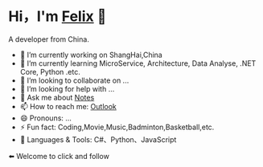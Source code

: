 <!--
**GeekPowerFelixSun/GeekPowerFelixSun** is a ✨ _special_ ✨ repository because its `README.md` (this file) appears on your GitHub profile.
Here are some ideas to get you started:
-->

# Hi，I'm [Felix](https://github.com/GeekPowerFelixSun) 👋

A developer from China.

- 🔭 I’m currently working on ShangHai,China
- 🌱 I’m currently learning MicroService, Architecture, Data Analyse, .NET Core, Python .etc.
- 👯 I’m looking to collaborate on ...
- 🤔 I’m looking for help with ...
- 💬 Ask me about [Notes](https://www.yuque.com/)
- 📫 How to reach me: [Outlook](Felix.SunKJ@outlook.com)
- 😄 Pronouns: ...
- ⚡ Fun fact: Coding,Movie,Music,Badminton,Basketball,etc.
- 📕 Languages & Tools: C#、Python、JavaScript

⬅️ Welcome to click and follow

